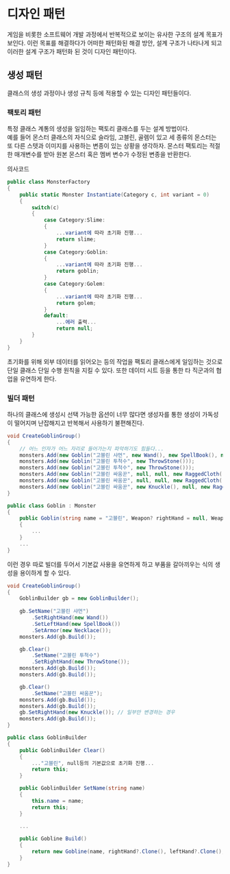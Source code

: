 # 디자인 패턴

게임을 비롯한 소프트웨어 개발 과정에서 반복적으로 보이는 유사한 구조의 설계 목표가 보인다. 이런 목표를 해결하다가 어떠한 패턴화된 해결 방안, 설계 구조가 나타나게 되고 이러한 설계 구조가 패턴화 된 것이 디자인 패턴이다.

## 생성 패턴

클래스의 생성 과정이나 생성 규칙 등에 적용할 수 있는 디자인 패턴들이다.

### 팩토리 패턴

특정 클래스 계통의 생성을 일임하는 팩토리 클래스를 두는 설계 방법이다.  
예를 들어 몬스터 클래스의 자식으로 슬라임, 고블린, 골렘이 있고 세 종류의 몬스터는 또 다른 스텟과 이미지를 사용하는 변종이 있는 상황을 생각하자. 몬스터 팩토리는 적절한 매개변수를 받아 원본 몬스터 혹은 멤버 변수가 수정된 변종을 반환한다.

의사코드

```C#
public class MonsterFactory
{
    public static Monster Instantiate(Category c, int variant = 0)
    {
        switch(c)
        {
            case Category:Slime:
            {
                ...variant에 따라 초기화 진행...
                return slime;
            }
            case Category:Goblin:
            {
                ...variant에 따라 초기화 진행...
                return goblin;
            }
            case Category:Golem:
            {
                ...variant에 따라 초기화 진행...
                return golem;
            }
            default:
                ...에러 출력...
                return null;
        }
    }
}
```

초기화를 위해 외부 데이터를 읽어오는 등의 작업을 팩토리 클래스에게 일임하는 것으로 단일 클래스 단일 수행 원칙을 지킬 수 있다. 또한 데이터 시트 등을 통한 타 직군과의 협업을 유연하게 한다.

### 빌더 패턴

하나의 클래스에 생성시 선택 가능한 옵션이 너무 많다면 생성자를 통한 생성이 가독성이 떨어지며 난잡해지고 반복해서 사용하기 불편해진다.

```C#
void CreateGoblinGroup()
{
    // 어느 인자가 어느 자리로 들어가는지 파악하기도 힘들다...
    monsters.Add(new Goblin("고블린 샤먼", new Wand(), new SpellBook(), new Necklace()));
    monsters.Add(new Goblin("고블린 투척수", new ThrowStone()));
    monsters.Add(new Goblin("고블린 투척수", new ThrowStone()));
    monsters.Add(new Goblin("고블린 싸움꾼", null, null, new RaggedCloth()));
    monsters.Add(new Goblin("고블린 싸움꾼", null, null, new RaggedCloth()));
    monsters.Add(new Goblin("고블린 싸움꾼", new Knuckle(), null, new RaggedCloth()));
}
```

```C#
public class Goblin : Monster
{
    public Goblin(string name = "고블린", Weapon? rightHand = null, Weapon? leftHand = null, Armor? armor = null)
    {
        ...
    }
    ...
}
```

이런 경우 따로 빌더를 두어서 기본값 사용을 유연하게 하고 부품을 갈아끼우는 식의 생성을 용이하게 할 수 있다.

```C#
void CreateGoblinGroup()
{
    GoblinBuilder gb = new GoblinBuilder();
    
    gb.SetName("고블린 샤먼")
        .SetRightHand(new Wand())
        .SetLeftHand(new SpellBook())
        .SetArmor(new Necklace());
    monsters.Add(gb.Build());

    gb.Clear()
        .SetName("고블린 투척수")
        .SetRightHand(new ThrowStone());
    monsters.Add(gb.Build());
    monsters.Add(gb.Build());

    gb.Clear()
        .SetName("고블린 싸움꾼");
    monsters.Add(gb.Build());
    monsters.Add(gb.Build());
    gb.SetRightHand(new Knuckle()); // 일부만 변경하는 경우
    monsters.Add(gb.Build());
}
```

```C#
public class GoblinBuilder
{
    public GoblinBuilder Clear()
    {
        ..."고블린", null등의 기본값으로 초기화 진행...
        return this;
    }

    public GoblinBuilder SetName(string name)
    {
        this.name = name;
        return this;
    }

    ...
    
    public Gobline Build()
    {
        return new Gobline(name, rightHand?.Clone(), leftHand?.Clone(), armor?.Clone());
    }
}
```
